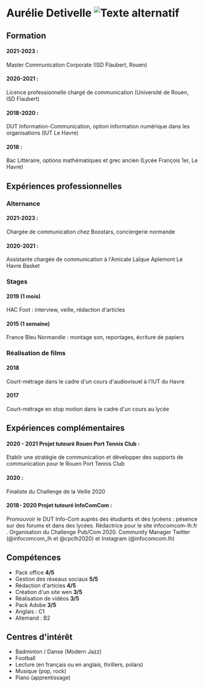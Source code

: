 # **Aurélie Detivelle** ![Texte alternatif](/HTML/Images/DSCF8397.jpg)

## **Formation**

#### **2021-2023 :** 
Master Communication Corporate (ISD Flaubert, Rouen)
#### **2020-2021 :**
Licence professionnelle chargé de communication (Université de Rouen, ISD Flaubert)
#### **2018-2020 :**
DUT Information-Communication, option information numérique dans les organisations (IUT Le Havre)
#### **2018 :**
Bac Littéraire, options mathématiques et grec ancien (Lycée François 1er, Le Havre)

## **Expériences professionnelles**

### **Alternance**
#### **2021-2023 :**
Chargée de communication chez Boostars, conciergerie normande
#### **2020-2021 :**
Assistante chargée de communication à l'Amicale Laïque Aplemont Le Havre Basket

### **Stages**
#### **2019 (1 mois)** 
HAC Foot : interview, veille, rédaction d'articles
#### **2015 (1 semaine)** 
France Bleu Normandie : montage son, reportages, écriture de papiers

### **Réalisation de films**
#### **2018**
Court-métrage dans le cadre d'un cours d'audiovisuel à l'IUT du Havre
#### **2017**
Court-métrage en stop motion dans le cadre d'un cours au lycée 

## **Expériences complémentaires**

#### **2020 - 2021 Projet tuteuré Rouen Port Tennis Club :**
Etablir une stratégie de communication et développer des supports de communication pour le Rouen Port Tennis Club
#### **2020 :** 
Finaliste du Challenge de la Veille 2020
#### **2018- 2020 Projet tuteuré InfoComCom :** 
Promouvoir le DUT Info-Com auprès des étudiants et des lycéens : pésence sur des forums et dans des lycées. Rédactrice pour le site infocomcom-lh.fr . Organisation du Challenge Pub/Com 2020. Community Manager Twitter (@infocomcom_lh et @cpclh2020) et Instagram (@infocomcom.lh)

## **Compétences** 

- Pack office **4/5**
- Gestion des réseaux sociaux **5/5**
- Rédaction d'articles **4/5**
- Création d'un site wen **3/5**
- Réalisation de vidéos **3/5**
- Pack Adobe **3/5**
- Anglais : C1
- Allemand : B2

## **Centres d'intérêt**

- Badminton / Danse (Modern Jazz)
- Football 
- Lecture (en français ou en anglais, thrillers, polars)
- Musique (pop, rock)
- Piano (apprentissage)